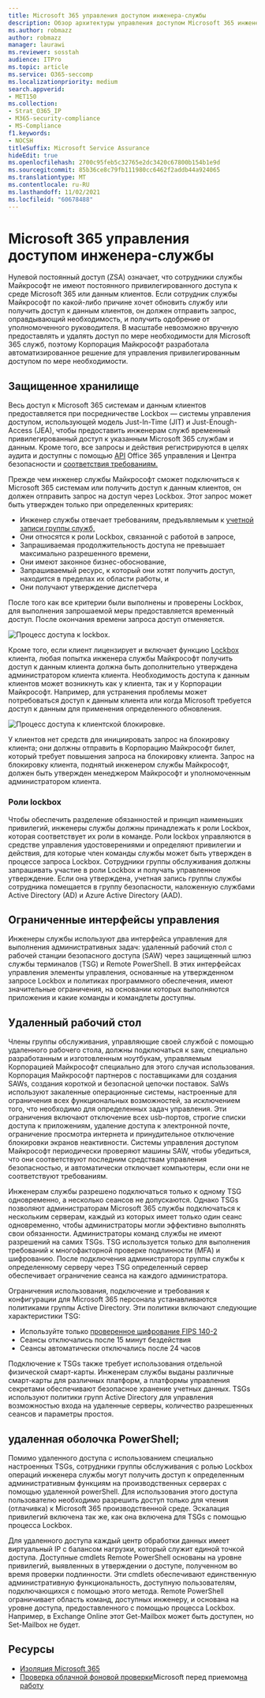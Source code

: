 ```yaml
---
title: Microsoft 365 управления доступом инженера-службы
description: Обзор архитектуры управления доступом Microsoft 365 инженера службы.
ms.author: robmazz
author: robmazz
manager: laurawi
ms.reviewer: sosstah
audience: ITPro
ms.topic: article
ms.service: O365-seccomp
ms.localizationpriority: medium
search.appverid:
- MET150
ms.collection:
- Strat_O365_IP
- M365-security-compliance
- MS-Compliance
f1.keywords:
- NOCSH
titleSuffix: Microsoft Service Assurance
hideEdit: true
ms.openlocfilehash: 2700c95feb5c32765e2dc3420c67800b154b1e9d
ms.sourcegitcommit: 85b36ce8c79fb111980cc6462f2addb44a924065
ms.translationtype: MT
ms.contentlocale: ru-RU
ms.lasthandoff: 11/02/2021
ms.locfileid: "60678488"
---
```

# <a name="microsoft-365-service-engineer-access-control"></a>Microsoft 365 управления доступом инженера-службы

Нулевой постоянный доступ (ZSA) означает, что сотрудники службы Майкрософт не имеют постоянного привилегированного доступа к среде Microsoft 365 или данным клиентов. Если сотрудник службы Майкрософт по какой-либо причине хочет обновить службу или получить доступ к данным клиентов, он должен отправить запрос, оправдывающий необходимость, и получить одобрение от уполномоченного руководителя. В масштабе невозможно вручную предоставлять и удалять доступ по мере необходимости для Microsoft 365 служб, поэтому Корпорация Майкрософт разработала автоматизированное решение для управления привилегированным доступом по мере необходимости.

## <a name="lockbox"></a>Защищенное хранилище

Весь доступ к Microsoft 365 системам и данным клиентов предоставляется при посредничестве Lockbox — системы управления доступом, использующей модель Just-In-Time (JIT) и Just-Enough-Access (JEA), чтобы предоставить инженерам служб временный привилегированный доступ к указанным Microsoft 365 службам и данным. Кроме того, все запросы и действия регистрируются в целях аудита и доступны с помощью [API](/office/office-365-management-api/get-started-with-office-365-management-apis) Office 365 управления и Центра безопасности и [соответствия требованиям.](https://protection.office.com/)

Прежде чем инженер службы Майкрософт сможет подключиться к Microsoft 365 системам или получить доступ к данным клиентов, он должен отправить запрос на доступ через Lockbox. Этот запрос может быть утвержден только при определенных критериях:

- Инженер службы отвечает требованиям, предъявляемым к [учетной записи группы служб,](assurance-microsoft-365-account-management.md)
- Они относятся к роли Lockbox, связанной с работой в запросе,
- Запрашиваемая продолжительность доступа не превышает максимально разрешенного времени,
- Они имеют законное бизнес-обоснование,
- Запрашиваемый ресурс, к который они хотят получить доступ, находится в пределах их области работы, и
- Они получают утверждение диспетчера

После того как все критерии были выполнены и проверены Lockbox, для выполнения запрошаемой меры предоставляется временный доступ. После окончания времени запроса доступ отменяется.

![Процесс доступа к lockbox.](../media/assurance-lockbox-process.png)

Кроме того, если клиент лицензирует и включает функцию [Lockbox](/microsoft-365/compliance/customer-lockbox-requests) клиента, любая попытка инженера службы Майкрософт получить доступ к данным клиента должна быть дополнительно утверждена администратором клиента клиента. Необходимость доступа к данным клиентов может возникнуть как у клиента, так и у Корпорации Майкрософт. Например, для устранения проблемы может потребоваться доступ к данным клиента или когда Microsoft требуется доступ к данным для применения определенного обновления.

![Процесс доступа к клиентской блокировке.](../media/assurance-customer-lockbox-process.png)

У клиентов нет средств для инициировать запрос на блокировку клиента; они должны отправить в Корпорацию Майкрософт билет, который требует повышения запроса на блокировку клиента. Запрос на блокировку клиента, поднятый инженером службы Майкрософт, должен быть утвержден менеджером Майкрософт и уполномоченным администратором клиента.

### <a name="lockbox-roles"></a>Роли lockbox

Чтобы обеспечить разделение обязанностей и принцип наименьших привилегий, инженеры службы должны принадлежать к роли Lockbox, которая соответствует их роли в команде. Роли lockbox управляются в средстве управления удостоверениями и определяют привилегии и действия, для которые член команды службы может быть утвержден в процессе запроса Lockbox. Сотрудники группы обслуживания должны запрашивать участие в роли Lockbox и получать управленное утверждение. Если она утверждена, учетная запись группы службы сотрудника помещается в группу безопасности, наложенную службами Active Directory (AD) и Azure Active Directory (AAD).

## <a name="constrained-management-interfaces"></a>Ограниченные интерфейсы управления

Инженеры службы используют два интерфейса управления для выполнения административных задач: удаленный рабочий стол с рабочей станции безопасного доступа (SAW) через защищенный шлюз службы терминалов (TSG) и Remote PowerShell. В этих интерфейсах управления элементы управления, основанные на утвержденном запросе Lockbox и политиках программного обеспечения, имеют значительные ограничения, на основании которых выполняются приложения и какие команды и командлеты доступны.

## <a name="remote-desktop"></a>Удаленный рабочий стол

Члены группы обслуживания, управляющие своей службой с помощью удаленного рабочего стола, должны подключаться к saw, специально разработанным и изготовленным ноутбукам, управляемым Корпорацией Майкрософт специально для этого случая использования. Корпорация Майкрософт партнеров с поставщиками для создания SAWs, создания короткой и безопасной цепочки поставок. SaWs используют закаленные операционные системы, настроенные для ограничения всех функциональных возможностей, за исключением того, что необходимо для определенных задач управления. Эти ограничения включают отключение всех usb-портов, строгие списки доступа к приложениям, удаление доступа к электронной почте, ограничение просмотра интернета и принудительное отключение блокировки экранов неактивности. Системы управления доступом Майкрософт периодически проверяют машины SAW, чтобы убедиться, что они соответствуют последним средствам управления безопасностью, и автоматически отключает компьютеры, если они не соответствуют требованиям.

Инженерам службы разрешено подключаться только к одному TSG одновременно, а несколько сеансов не допускаются. Однако TSGs позволяют администраторам Microsoft 365 службы подключаться к нескольким серверам, каждый из которых имеет только один сеанс одновременно, чтобы администраторы могли эффективно выполнять свои обязанности. Администраторы команд службы не имеют разрешений на самих TSGs. TSG используется только для выполнения требований к многофакторной проверке подлинности (MFA) и шифрованию. После подключения администратора группы службы к определенному серверу через TSG определенный сервер обеспечивает ограничение сеанса на каждого администратора.

Ограничения использования, подключение и требования к конфигурации для Microsoft 365 персонала устанавливаются политиками группы Active Directory. Эти политики включают следующие характеристики TSG:

- Используйте только [проверенное шифрование FIPS 140-2](/compliance/regulatory/offering-FIPS-140-2)
- Сеансы отключались после 15 минут бездействия
- Сеансы автоматически отключались после 24 часов

Подключение к TSGs также требует использования отдельной физической смарт-карты. Инженерам службы выданы различные смарт-карты для различных платформ, а платформы управления секретами обеспечивают безопасное хранение учетных данных. TSGs используют политики групп Active Directory для управления возможностью входа на удаленные серверы, количество разрешенных сеансов и параметры простоя.

## <a name="remote-powershell"></a>удаленная оболочка PowerShell;

Помимо удаленного доступа с использованием специально настроенных TSGs, сотрудники группы обслуживания с ролью Lockbox операций инженера службы могут получить доступ к определенным административным функциям на производственных серверах с помощью удаленной powerShell. Для использования этого доступа пользователю необходимо разрешить доступ только для чтения (отлачивка) к Microsoft 365 производственной среде. Эскалация привилегий включена так же, как она включена для TSGs с помощью процесса Lockbox.

Для удаленного доступа каждый центр обработки данных имеет виртуальный IP с балансом нагрузки, который служит единой точкой доступа. Доступные cmdlets Remote PowerShell основаны на уровне привилегий, выявленных в утверждении о доступе, полученном во время проверки подлинности. Эти cmdlets обеспечивают единственную административную функциональность, доступную пользователям, подключающихся с помощью этого метода. Remote PowerShell ограничивает область команд, доступных инженеру, и основана на уровне доступа, предоставленного с помощью процесса Lockbox. Например, в Exchange Online этот Get-Mailbox может быть доступен, но Set-Mailbox не будет.

## <a name="resources"></a>Ресурсы

- [Изоляция Microsoft 365](assurance-isolation-in-microsoft-365.md)
- [Проверка облачной фоновой проверки](assurance-pre-employment-screening.md)Microsoft перед приемом[на работу](assurance-cloud-background-check.md)
